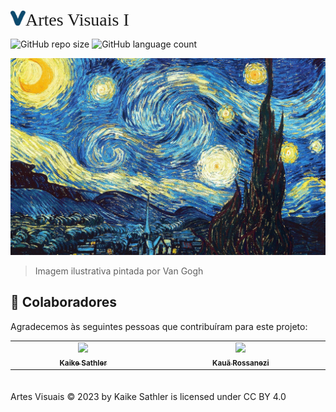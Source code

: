 <span style="font-family: 'Times New Roman', serif; font-size: 2em;"><img src="img/icon/icob.png" width="24px">Artes Visuais I</span>

![GitHub repo size](https://img.shields.io/github/repo-size/kaikesathler/Site-Projeto-Integrador-II?style=for-the-badge)
![GitHub language count](https://img.shields.io/github/languages/count/kaikesathler/Site-Projeto-Integrador-II?style=for-the-badge)

<img src="img/image_home.jpg" alt="Exemplo imagem">

> Imagem ilustrativa pintada por Van Gogh

## 🤝 Colaboradores

Agradecemos às seguintes pessoas que contribuíram para este projeto:

<table style="margin: auto; display: table;">
  <tr>
    <td align="center">
      <a href="#">
        <img src="https://avatars.githubusercontent.com/u/104788755" width="100px;"/><br>
        <sub>
          <b>Kaike Sathler</b>
        </sub>
      </a>
    </td>
    <td align="center">
      <a href="#">
        <img src="https://img.freepik.com/premium-vector/user-profile-icon-flat-style-member-avatar-vector-illustration-isolated-background-human-permission-sign-business-concept_157943-15752.jpg?w=740" width="100px;"/><br>
        <sub>
          <b>Kauã Rossanezi</b>
        </sub>
      </a>
    </td>
  </tr>
</table>
<br><br>
Artes Visuais © 2023 by Kaike Sathler is licensed under CC BY 4.0 
